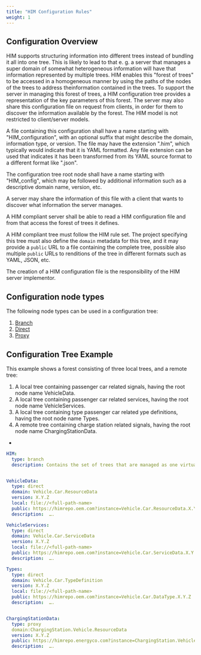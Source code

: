 ```yaml
---
title: "HIM Configuration Rules"
weight: 1
---
```

## Configuration Overview

HIM supports structuring information into different trees instead of bundling it all into one tree.
This is likely to lead to that e. g. a server that manages a super domain of somewhat heterogeneous information
will have that information represented by multiple trees.
HIM enables this "forest of trees" to be accessed in a homogeneous manner by using the paths of the nodes of the trees to address theinformation contained in the trees.
To support the server in managing this forest of trees, a HIM configuration tree provides a representation of the key parameters of this forest.
The server may also share this configuration file on request from clients, in order for them to discover the information available by the forest.
The HIM model is not restricted to client/server models.

A file containing this configuration shall have a name starting with "HIM_configuration", 
with an optional suffix that might describe the domain, information type, or version.
The file may have the extension ".him", which typically would indicate that it is YAML formatted.
Any file extension can be used that indicates it has been transformed from its YAML source format to a different format like ".json". 

The configuration tree root node shall have a name starting with "HIM_config", which may be followed by additional information
such as a descriptive domain name, version, etc. 

A server may share the information of this file with a client that wants to discover what information the server manages.

A HIM compliant server shall be able to read a HIM configuration file and from that access the forest of trees it defines.

A HIM compliant tree must follow the HIM rule set.
The project specifying this tree must also define the `domain` metadata for this tree,
and it may provide a `public` URL to a file containing the complete tree,
possible also multiple `public` URLs to renditions of the tree in different formats such as YAML, JSON, etc.

The creation of a HIM configuration file is the responsibility of the HIM server implementor.

## Configuration node types

The following node types can be used in a configuration tree:
1. [Branch](/hierarchical_information_model/common_rule_set/node_types/branch/)
2. [Direct](/hierarchical_information_model/configuration_rule_set/node_types/diect/)
3. [Proxy](/hierarchical_information_model/configuration_rule_set/node_types/proxy/)

## Configuration Tree Example
This example shows a forest consisting of three local trees, and a remote tree:
1. A local tree containing passenger car related signals, having the root node name VehicleData.
2. A local tree containing passenger car related services, having the root node name VehicleServices.
3. A local tree containing type passenger car related ype definitions, having the root node name Types.
4. A remote tree containing charge station related signals, having the root node name ChargingStationData.
- 

```YAML
HIM:
  type: branch
  description: Contains the set of trees that are managed as one virtual domain.


VehicleData:
  type: direct
  domain: Vehicle.Car.ResourceData
  version: X.Y.Z
  local: file://<full-path-name>
  public: https://himrepo.oem.com?instance=Vehicle.Car.ResourceData.X.Y.Z
  description:  ….

VehicleServices:
  type: direct
  domain: Vehicle.Car.ServiceData
  version: X.Y.Z
  local: file://<full-path-name>
  public: https://himrepo.oem.com?instance=Vehicle.Car.ServiceData.X.Y.Z
  description:  ….

Types:
  type: direct
  domain: Vehicle.Car.TypeDefinition
  version: X.Y.Z
  local: file://<full-path-name>
  public: https://himrepo.oem.com?instance=Vehicle.Car.DataType.X.Y.Z
  description:  ….


ChargingStationData:
  type: proxy
  domain:ChargingStation.Vehicle.ResourceData
  version: X.Y.Z
  public: https://himrepo.energyco.com?instance=ChargingStation.Vehicle.ResourceData.X.Y.Z
  description:  ….
  ```
